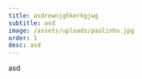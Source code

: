 ```yaml
---
title: asdrewnjghkerkgjwg
subtitle: asd
image: /assets/uploads/paulinho.jpg
order: 1
desc: asd
---
```

asd
